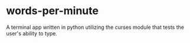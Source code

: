 # words-per-minute
A terminal app written in python utilizing the curses module that tests the user's ability to type. 
